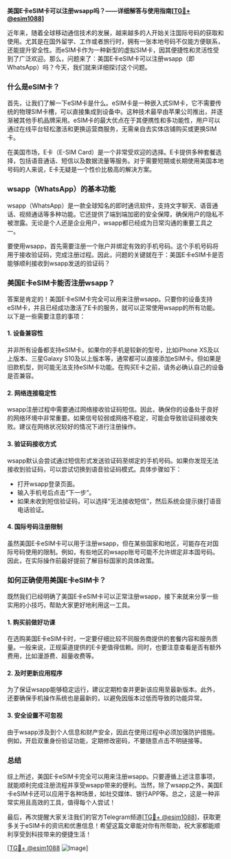 **美国E卡eSIM卡可以注册wsapp吗？——详细解答与使用指南[[TG💪+ @esim1088](https://t.me/s/esim1088)]**

近年来，随着全球移动通信技术的发展，越来越多的人开始关注国际号码的获取和使用。尤其是在国外留学、工作或者旅行时，拥有一张本地号码不仅能方便联系，还能提升安全性。而eSIM卡作为一种新型的虚拟SIM卡，因其便捷性和灵活性受到了广泛欢迎。那么，问题来了：美国E卡eSIM卡可以注册wsapp（即WhatsApp）吗？今天，我们就来详细探讨这个问题。

### 什么是eSIM卡？

首先，让我们了解一下eSIM卡是什么。eSIM卡是一种嵌入式SIM卡，它不需要传统的物理SIM卡槽，可以直接集成到设备中。这种技术最早由苹果公司推出，并逐渐被其他手机品牌采用。eSIM卡的最大优点在于其便携性和多功能性，用户可以通过在线平台轻松激活和更换运营商服务，无需亲自去实体店铺购买或更换SIM卡。

在美国市场，E卡（E-SIM Card）是一个非常受欢迎的选择。E卡提供多种套餐选择，包括语音通话、短信以及数据流量等服务。对于需要短期或长期使用美国本地号码的人来说，E卡无疑是一个性价比极高的解决方案。

### wsapp（WhatsApp）的基本功能

wsapp（WhatsApp）是一款全球知名的即时通讯软件，支持文字聊天、语音通话、视频通话等多种功能。它还提供了端到端加密的安全保障，确保用户的隐私不被泄露。无论是个人还是企业用户，wsapp都已经成为日常沟通的重要工具之一。

要使用wsapp，首先需要注册一个账户并绑定有效的手机号码。这个手机号码将用于接收验证码，完成注册过程。因此，问题的关键就在于：美国E卡eSIM卡是否能够顺利接收到wsapp发送的验证码？

### 美国E卡eSIM卡能否注册wsapp？

答案是肯定的！美国E卡eSIM卡完全可以用来注册wsapp。只要你的设备支持eSIM卡，并且已经成功激活了E卡的服务，就可以正常使用wsapp的所有功能。以下是一些需要注意的事项：

#### 1. 设备兼容性
并非所有设备都支持eSIM卡。如果你的手机是较新的型号，比如iPhone XS及以上版本、三星Galaxy S10及以上版本等，通常都可以直接添加eSIM卡。但如果是旧款机型，则可能无法支持eSIM卡功能。在购买E卡之前，请务必确认自己的设备是否兼容。

#### 2. 网络连接稳定性
wsapp注册过程中需要通过网络接收验证码短信。因此，确保你的设备处于良好的网络环境中非常重要。如果信号较弱或网络不稳定，可能会导致验证码接收失败。建议在网络状况较好的情况下进行注册操作。

#### 3. 验证码接收方式
wsapp默认会尝试通过短信形式发送验证码至绑定的手机号码。如果你发现无法接收到验证码，可以尝试切换到语音验证码模式。具体步骤如下：
- 打开wsapp登录页面。
- 输入手机号后点击“下一步”。
- 如果未收到短信验证码，可以选择“无法接收短信”，然后系统会提示拨打语音电话验证。

#### 4. 国际号码注册限制
虽然美国E卡eSIM卡可以用于注册wsapp，但在某些国家和地区，可能存在对国际号码使用的限制。例如，有些地区的wsapp账号可能不允许绑定非本国号码。因此，在实际操作前最好提前了解目标国家的具体政策。

### 如何正确使用美国E卡eSIM卡？

既然我们已经明确了美国E卡eSIM卡可以正常注册wsapp，接下来就来分享一些实用的小技巧，帮助大家更好地利用这一工具。

#### 1. 购买前做好功课
在选购美国E卡eSIM卡时，一定要仔细比较不同服务商提供的套餐内容和服务质量。一般来说，正规渠道提供的E卡更值得信赖。同时，也要注意查看是否有额外费用，比如漫游费、超量收费等。

#### 2. 及时更新应用程序
为了保证wsapp能够稳定运行，建议定期检查并更新该应用至最新版本。此外，还要确保手机操作系统也是最新的，以避免因版本过低而导致的功能异常。

#### 3. 安全设置不可忽视
由于wsapp涉及到个人信息和财产安全，因此在使用过程中必须加强防护措施。例如，开启双重身份验证功能，定期修改密码，不要随意点击不明链接等。

### 总结

综上所述，美国E卡eSIM卡完全可以用来注册wsapp。只要遵循上述注意事项，就能顺利完成注册流程并享受wsapp带来的便利。当然，除了wsapp之外，美国E卡eSIM卡还可以应用于各种场景，如社交媒体、银行APP等。总之，这是一种非常实用且高效的工具，值得每个人尝试！

最后，再次提醒大家关注我们的官方Telegram频道[[TG💪+ @esim1088](https://t.me/s/esim1088)]，获取更多关于eSIM卡的资讯和优惠信息！希望这篇文章能对你有所帮助，祝大家都能顺利享受到科技带来的便捷生活！

[[TG💪+ @esim1088](https://t.me/s/esim1088) ![Image](https://i.postimg.cc/4NQfJmqS/Snipaste-2025-05-13-00-14-12.png)]
